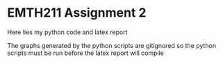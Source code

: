 # EMTH211 Assignment 2

Here lies my python code and latex report

The graphs generated by the python scripts are gitignored so the python scripts must be run before the latex report will compile
